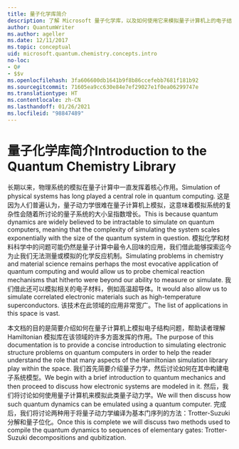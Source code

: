 ```yaml
---
title: 量子化学库简介
description: 了解 Microsoft 量子化学库，以及如何使用它来模拟量子计算机上的电子结构问题。
author: QuantumWriter
ms.author: ageller
ms.date: 12/11/2017
ms.topic: conceptual
uid: microsoft.quantum.chemistry.concepts.intro
no-loc:
- Q#
- $$v
ms.openlocfilehash: 3fa606600db1641b9f8b86ccefebb7681f181b92
ms.sourcegitcommit: 71605ea9cc630e84e7ef29027e1f0ea06299747e
ms.translationtype: HT
ms.contentlocale: zh-CN
ms.lasthandoff: 01/26/2021
ms.locfileid: "98847489"
---
```

# <a name="introduction-to-the-quantum-chemistry-library"></a><span data-ttu-id="c9089-103">量子化学库简介</span><span class="sxs-lookup"><span data-stu-id="c9089-103">Introduction to the Quantum Chemistry Library</span></span>

<span data-ttu-id="c9089-104">长期以来，物理系统的模拟在量子计算中一直发挥着核心作用。</span><span class="sxs-lookup"><span data-stu-id="c9089-104">Simulation of physical systems has long played a central role in quantum computing.</span></span>  <span data-ttu-id="c9089-105">这是因为人们普遍认为，量子动力学很难在量子计算机上模拟，这意味着模拟系统的复杂性会随着所讨论的量子系统的大小呈指数增长。</span><span class="sxs-lookup"><span data-stu-id="c9089-105">This is because quantum dynamics are widely believed to be intractable to simulate on quantum computers, meaning that the complexity of simulating the system scales exponentially with the size of the quantum system in question.</span></span>  <span data-ttu-id="c9089-106">模拟化学和材料科学中的问题可能仍然是量子计算中最令人回味的应用，我们借此能够探索迄今为止我们无法测量或模拟的化学反应机制。</span><span class="sxs-lookup"><span data-stu-id="c9089-106">Simulating problems in chemistry and material science remains perhaps the most evocative application of quantum computing and would allow us to probe chemical reaction mechanisms that hitherto were beyond our ability to measure or simulate.</span></span>  <span data-ttu-id="c9089-107">我们借此还可以模拟相关的电子材料，例如高温超导体。</span><span class="sxs-lookup"><span data-stu-id="c9089-107">It would also allow us to simulate correlated electronic materials such as high-temperature superconductors.</span></span> <span data-ttu-id="c9089-108">该技术在此领域的应用非常宽广。</span><span class="sxs-lookup"><span data-stu-id="c9089-108">The list of applications in this space is vast.</span></span>

<span data-ttu-id="c9089-109">本文档的目的是简要介绍如何在量子计算机上模拟电子结构问题，帮助读者理解 Hamiltonian 模拟库在该领域的许多方面发挥的作用。</span><span class="sxs-lookup"><span data-stu-id="c9089-109">The purpose of this documentation is to provide a concise introduction to simulating electronic structure problems on quantum computers in order to help the reader understand the role that many aspects of the Hamiltonian simulation library play within the space.</span></span>  <span data-ttu-id="c9089-110">我们首先简要介绍量子力学，然后讨论如何在其中构建电子系统模型。</span><span class="sxs-lookup"><span data-stu-id="c9089-110">We begin with a brief introduction to quantum mechanics and then proceed to discuss how electronic systems are modeled in it.</span></span>  <span data-ttu-id="c9089-111">然后，我们将讨论如何使用量子计算机来模拟此类量子动力学。</span><span class="sxs-lookup"><span data-stu-id="c9089-111">We will then discuss how such quantum dynamics can be emulated using a quantum computer.</span></span>  <span data-ttu-id="c9089-112">完成后，我们将讨论两种用于将量子动力学编译为基本门序列的方法：Trotter-Suzuki 分解和量子位化。</span><span class="sxs-lookup"><span data-stu-id="c9089-112">Once this is complete we will discuss two methods used to compile the quantum dynamics to sequences of elementary gates: Trotter-Suzuki decompositions and qubitization.</span></span>
